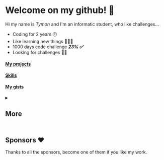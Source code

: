 # Welcome on my github! 👋

Hi my name is *Tymon* and I'm an informatic student, who like challenges...

- Coding for 2 years 🕐
- Like learning new things 👨🏽‍🎓
- 1000 days code challenge ***23% ✅***
- Looking for challenges 💪🏼

#### [My projects](https://github.com/jasiukiewicztymon/jasiukiewicztymon/blob/main/My%20projects.md)
#### [Skills](https://github.com/jasiukiewicztymon/jasiukiewicztymon/blob/main/Skills.md)
#### [My gists](https://gist.github.com/jasiukiewicztymon)

<details>
  <summary><h2>More<h2></summary>
  <details>
  <summary><h3>My activities</h3></summary>
  <img src="https://github-readme-stats.vercel.app/api?username=jasiukiewicztymon&show_icons=true&theme=onedark&hide_border=true"><br>
  <img src="https://github-readme-streak-stats.herokuapp.com/?user=jasiukiewicztymon&theme=onedark&hide_border=true"><br>
</details>
<details>
  <summary><h3>Languages I use...</h3></summary>
  <img src="https://github-readme-stats.vercel.app/api/top-langs/?username=jasiukiewicztymon&langs_count=10&layout=compact&theme=onedark&hide_border=true"><br>
</details>
  
## Languages and tools i use

<details>
  <summary><h3>Here you can find some of my profils</h3></summary>
  <a href="https://www.hackerrank.com/titicode2115"><img align="left" alt="HackerRank" width="40px" src="https://upload.wikimedia.org/wikipedia/commons/6/65/HackerRank_logo.png" style="max-width: 100%;"></a>
  <a href="https://ctflearn.com/user/Titi2115"><img align="left" alt="CTF learn" width="90px" src="https://deskel.github.io/assets/images/ctflearn/logo.png" style="max-width: 100%;"></a>
  <a href="https://cssbattle.dev/player/xbLNhR3SkuPe01F2pf3nzODj2Hu1"><img align="left" alt="CSS Battle" width="40px" src="https://pbs.twimg.com/profile_images/1114446136302084096/BIu19jPP_400x400.png" style="max-width: 100%;"></a>
  <a href="https://www.spoj.com/users/titi_2115/"><img align="left" alt="SPOJ" width="40px" src="./img/spoj_icon.png" style="max-width: 50%;"></a><br><br>
</details>
    
<details>
  <summary><h3>Some design and work technologies I use</h3></summary>
  
  ![Visual Studio Code](https://img.shields.io/badge/Visual%20Studio%20Code-0078d7.svg?style=for-the-badge&logo=visual-studio-code&logoColor=white) ![Visual Studio](https://img.shields.io/badge/Visual%20Studio-5C2D91.svg?style=for-the-badge&logo=visual-studio&logoColor=white) ![GitHub](https://img.shields.io/badge/github-%23121011.svg?style=for-the-badge&logo=github&logoColor=white) ![Adobe Photoshop](https://img.shields.io/badge/adobe%20photoshop-%2331A8FF.svg?style=for-the-badge&logo=adobe%20photoshop&logoColor=white) ![Adobe Illustrator](https://img.shields.io/badge/adobe%20illustrator-%23FF9A00.svg?style=for-the-badge&logo=adobe%20illustrator&logoColor=white)
  
</details>

<details>
  <summary><h3>Some programming languages and technologies I use</h3></summary>
  
  ![Firebase](https://img.shields.io/badge/Firebase-039BE5?style=for-the-badge&logo=Firebase&logoColor=white) ![MongoDB](https://img.shields.io/badge/MongoDB-%234ea94b.svg?style=for-the-badge&logo=mongodb&logoColor=white) ![MySQL](https://img.shields.io/badge/mysql-%2300f.svg?style=for-the-badge&logo=mysql&logoColor=white) ![Bootstrap](https://img.shields.io/badge/bootstrap-%23563D7C.svg?style=for-the-badge&logo=bootstrap&logoColor=white) ![Chart.js](https://img.shields.io/badge/chart.js-F5788D.svg?style=for-the-badge&logo=chart.js&logoColor=white) ![Electron.js](https://img.shields.io/badge/Electron-191970?style=for-the-badge&logo=Electron&logoColor=white) ![jQuery](https://img.shields.io/badge/jquery-%230769AD.svg?style=for-the-badge&logo=jquery&logoColor=white) ![NPM](https://img.shields.io/badge/NPM-%23000000.svg?style=for-the-badge&logo=npm&logoColor=white) ![NodeJS](https://img.shields.io/badge/node.js-6DA55F?style=for-the-badge&logo=node.js&logoColor=white) ![Qt](https://img.shields.io/badge/Qt-%23217346.svg?style=for-the-badge&logo=Qt&logoColor=white) ![SASS](https://img.shields.io/badge/SASS-hotpink.svg?style=for-the-badge&logo=SASS&logoColor=white) ![TailwindCSS](https://img.shields.io/badge/tailwindcss-%2338B2AC.svg?style=for-the-badge&logo=tailwind-css&logoColor=white) ![Vue.js](https://img.shields.io/badge/vuejs-%2335495e.svg?style=for-the-badge&logo=vuedotjs&logoColor=%234FC08D) ![C](https://img.shields.io/badge/c-%2300599C.svg?style=for-the-badge&logo=c&logoColor=white) ![C#](https://img.shields.io/badge/c%23-%23239120.svg?style=for-the-badge&logo=c-sharp&logoColor=white) ![C++](https://img.shields.io/badge/c++-%2300599C.svg?style=for-the-badge&logo=c%2B%2B&logoColor=white) ![CSS3](https://img.shields.io/badge/css3-%231572B6.svg?style=for-the-badge&logo=css3&logoColor=white) ![HTML5](https://img.shields.io/badge/html5-%23E34F26.svg?style=for-the-badge&logo=html5&logoColor=white) ![JavaScript](https://img.shields.io/badge/javascript-%23323330.svg?style=for-the-badge&logo=javascript&logoColor=%23F7DF1E) ![Markdown](https://img.shields.io/badge/markdown-%23000000.svg?style=for-the-badge&logo=markdown&logoColor=white) ![PHP](https://img.shields.io/badge/php-%23777BB4.svg?style=for-the-badge&logo=php&logoColor=white) ![Python](https://img.shields.io/badge/python-3670A0?style=for-the-badge&logo=python&logoColor=ffdd54) ![Scala](https://img.shields.io/badge/scala-%23DC322F.svg?style=for-the-badge&logo=scala&logoColor=white) ![Shell Script](https://img.shields.io/badge/shell_script-%23121011.svg?style=for-the-badge&logo=gnu-bash&logoColor=white) ![TypeScript](https://img.shields.io/badge/typescript-%23007ACC.svg?style=for-the-badge&logo=typescript&logoColor=white) ![Postman](https://img.shields.io/badge/Postman-FF6C37?style=for-the-badge&logo=postman&logoColor=white) ![Apache](https://img.shields.io/badge/apache-%23D42029.svg?style=for-the-badge&logo=apache&logoColor=white) ![Nginx](https://img.shields.io/badge/nginx-%23009639.svg?style=for-the-badge&logo=nginx&logoColor=white)
  
</details>
</details>

## Sponsors ❤

Thanks to all the sponsors, become one of them if you like my work.
